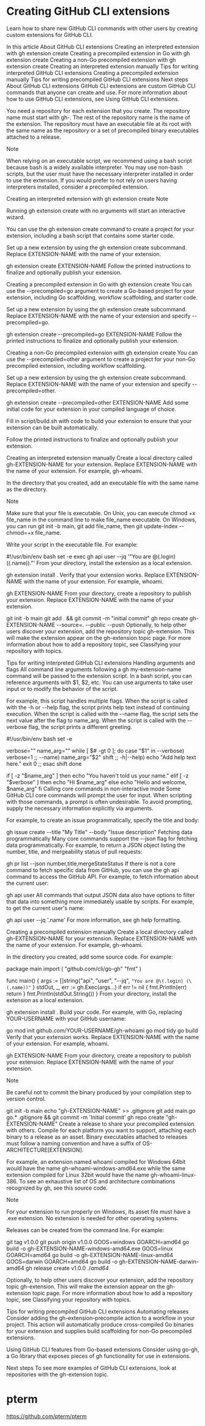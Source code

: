 # Creating GitHub CLI extensions

Learn how to share new GitHub CLI commands with other users by creating custom extensions for GitHub CLI.

In this article
About GitHub CLI extensions
Creating an interpreted extension with gh extension create
Creating a precompiled extension in Go with gh extension create
Creating a non-Go precompiled extension with gh extension create
Creating an interpreted extension manually
Tips for writing interpreted GitHub CLI extensions
Creating a precompiled extension manually
Tips for writing precompiled GitHub CLI extensions
Next steps
About GitHub CLI extensions
GitHub CLI extensions are custom GitHub CLI commands that anyone can create and use. For more information about how to use GitHub CLI extensions, see Using GitHub CLI extensions.

You need a repository for each extension that you create. The repository name must start with gh-. The rest of the repository name is the name of the extension. The repository must have an executable file at its root with the same name as the repository or a set of precompiled binary executables attached to a release.

Note

When relying on an executable script, we recommend using a bash script because bash is a widely available interpreter. You may use non-bash scripts, but the user must have the necessary interpreter installed in order to use the extension. If you would prefer to not rely on users having interpreters installed, consider a precompiled extension.

Creating an interpreted extension with gh extension create
Note

Running gh extension create with no arguments will start an interactive wizard.

You can use the gh extension create command to create a project for your extension, including a bash script that contains some starter code.

Set up a new extension by using the gh extension create subcommand. Replace EXTENSION-NAME with the name of your extension.

gh extension create EXTENSION-NAME
Follow the printed instructions to finalize and optionally publish your extension.

Creating a precompiled extension in Go with gh extension create
You can use the --precompiled=go argument to create a Go-based project for your extension, including Go scaffolding, workflow scaffolding, and starter code.

Set up a new extension by using the gh extension create subcommand. Replace EXTENSION-NAME with the name of your extension and specify --precompiled=go.

gh extension create --precompiled=go EXTENSION-NAME
Follow the printed instructions to finalize and optionally publish your extension.

Creating a non-Go precompiled extension with gh extension create
You can use the --precompiled=other argument to create a project for your non-Go precompiled extension, including workflow scaffolding.

Set up a new extension by using the gh extension create subcommand. Replace EXTENSION-NAME with the name of your extension and specify --precompiled=other.

gh extension create --precompiled=other EXTENSION-NAME
Add some initial code for your extension in your compiled language of choice.

Fill in script/build.sh with code to build your extension to ensure that your extension can be built automatically.

Follow the printed instructions to finalize and optionally publish your extension.

Creating an interpreted extension manually
Create a local directory called gh-EXTENSION-NAME for your extension. Replace EXTENSION-NAME with the name of your extension. For example, gh-whoami.

In the directory that you created, add an executable file with the same name as the directory.

Note

Make sure that your file is executable. On Unix, you can execute chmod +x file_name in the command line to make file_name executable. On Windows, you can run git init -b main, git add file_name, then git update-index --chmod=+x file_name.

Write your script in the executable file. For example:

#!/usr/bin/env bash
set -e
exec gh api user --jq '"You are @\(.login) (\(.name))."'
From your directory, install the extension as a local extension.

gh extension install .
Verify that your extension works. Replace EXTENSION-NAME with the name of your extension. For example, whoami.

gh EXTENSION-NAME
From your directory, create a repository to publish your extension. Replace EXTENSION-NAME with the name of your extension.

git init -b main
git add . && git commit -m "initial commit"
gh repo create gh-EXTENSION-NAME --source=. --public --push
Optionally, to help other users discover your extension, add the repository topic gh-extension. This will make the extension appear on the gh-extension topic page. For more information about how to add a repository topic, see Classifying your repository with topics.

Tips for writing interpreted GitHub CLI extensions
Handling arguments and flags
All command line arguments following a gh my-extension-name command will be passed to the extension script. In a bash script, you can reference arguments with $1, $2, etc. You can use arguments to take user input or to modify the behavior of the script.

For example, this script handles multiple flags. When the script is called with the -h or --help flag, the script prints help text instead of continuing execution. When the script is called with the --name flag, the script sets the next value after the flag to name_arg. When the script is called with the --verbose flag, the script prints a different greeting.

#!/usr/bin/env bash
set -e

verbose=""
name_arg=""
while [ $# -gt 0 ]; do
  case "$1" in
  --verbose)
    verbose=1
    ;;
  --name)
    name_arg="$2"
    shift
    ;;
  -h|--help)
    echo "Add help text here."
    exit 0
    ;;
  esac
  shift
done

if [ -z "$name_arg" ]
then
  echo "You haven't told us your name."
elif [ -z "$verbose" ]
then
  echo "Hi $name_arg"
else
  echo "Hello and welcome, $name_arg"
fi
Calling core commands in non-interactive mode
Some GitHub CLI core commands will prompt the user for input. When scripting with those commands, a prompt is often undesirable. To avoid prompting, supply the necessary information explicitly via arguments.

For example, to create an issue programmatically, specify the title and body:

gh issue create --title "My Title" --body "Issue description"
Fetching data programmatically
Many core commands support the --json flag for fetching data programmatically. For example, to return a JSON object listing the number, title, and mergeability status of pull requests:

gh pr list --json number,title,mergeStateStatus
If there is not a core command to fetch specific data from GitHub, you can use the gh api command to access the GitHub API. For example, to fetch information about the current user:

gh api user
All commands that output JSON data also have options to filter that data into something more immediately usable by scripts. For example, to get the current user's name:

gh api user --jq '.name'
For more information, see gh help formatting.

Creating a precompiled extension manually
Create a local directory called gh-EXTENSION-NAME for your extension. Replace EXTENSION-NAME with the name of your extension. For example, gh-whoami.

In the directory you created, add some source code. For example:

package main
import (
  "github.com/cli/go-gh"
  "fmt"
)

func main() {
  args := []string{"api", "user", "--jq", `"You are @\(.login) (\(.name))"` }
  stdOut, _, err := gh.Exec(args...)
  if err != nil {
    fmt.Println(err)
    return
  }
  fmt.Println(stdOut.String())
}
From your directory, install the extension as a local extension.

gh extension install .
Build your code. For example, with Go, replacing YOUR-USERNAME with your GitHub username:

go mod init github.com/YOUR-USERNAME/gh-whoami
go mod tidy
go build
Verify that your extension works. Replace EXTENSION-NAME with the name of your extension. For example, whoami.

gh EXTENSION-NAME
From your directory, create a repository to publish your extension. Replace EXTENSION-NAME with the name of your extension.

Note

Be careful not to commit the binary produced by your compilation step to version control.

 git init -b main
echo "gh-EXTENSION-NAME" >> .gitignore
git add main.go go.* .gitignore && git commit -m 'Initial commit'
gh repo create "gh-EXTENSION-NAME"
Create a release to share your precompiled extension with others. Compile for each platform you want to support, attaching each binary to a release as an asset. Binary executables attached to releases must follow a naming convention and have a suffix of OS-ARCHITECTURE[EXTENSION].

For example, an extension named whoami compiled for Windows 64bit would have the name gh-whoami-windows-amd64.exe while the same extension compiled for Linux 32bit would have the name gh-whoami-linux-386. To see an exhaustive list of OS and architecture combinations recognized by gh, see this source code.

Note

For your extension to run properly on Windows, its asset file must have a .exe extension. No extension is needed for other operating systems.

Releases can be created from the command line. For example:

git tag v1.0.0
git push origin v1.0.0
GOOS=windows GOARCH=amd64 go build -o gh-EXTENSION-NAME-windows-amd64.exe
GOOS=linux GOARCH=amd64 go build -o gh-EXTENSION-NAME-linux-amd64
GOOS=darwin GOARCH=amd64 go build -o gh-EXTENSION-NAME-darwin-amd64
gh release create v1.0.0 ./*amd64*

Optionally, to help other users discover your extension, add the repository topic gh-extension. This will make the extension appear on the gh-extension topic page. For more information about how to add a repository topic, see Classifying your repository with topics.

Tips for writing precompiled GitHub CLI extensions
Automating releases
Consider adding the gh-extension-precompile action to a workflow in your project. This action will automatically produce cross-compiled Go binaries for your extension and supplies build scaffolding for non-Go precompiled extensions.

Using GitHub CLI features from Go-based extensions
Consider using go-gh, a Go library that exposes pieces of gh functionality for use in extensions.

Next steps
To see more examples of GitHub CLI extensions, look at repositories with the gh-extension topic.

# pterm

https://github.com/pterm/pterm